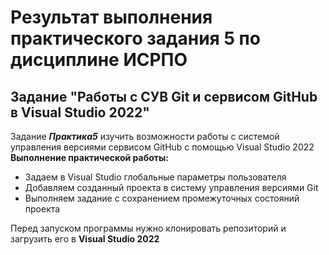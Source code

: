 # Результат выполнения практического задания 5 по дисциплине ИСРПО
## Задание "Работы с СУВ Git и сервисом GitHub в Visual Studio 2022"

Задание ***Практика5*** изучить возможности работы с системой управления версиями сервисом GitHub с помощью Visual Studio 2022
**Выполнение практической работы:**
- Задаем в Visual Studio глобальные параметры пользователя
- Добавляем созданный проекта в систему управления версиями Git
- Выполняем задание с сохранением промежуточных состояний проекта

Перед запуском программы нужно клонировать репозиторий и загрузить его в **Visual Studio 2022**
